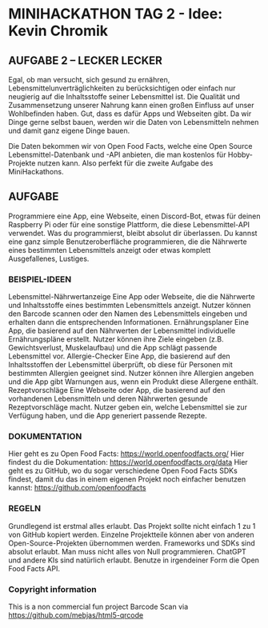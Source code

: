 # MINIHACKATHON TAG 2 - Idee: Kevin Chromik

## AUFGABE 2 – LECKER LECKER
Egal, ob man versucht, sich gesund zu ernähren, Lebensmittelunverträglichkeiten zu berücksichtigen oder einfach nur neugierig auf die Inhaltsstoffe seiner Lebensmittel ist. Die Qualität und Zusammensetzung unserer Nahrung kann einen großen Einfluss auf unser Wohlbefinden haben. Gut, dass es dafür Apps und Webseiten gibt. Da wir Dinge gerne selbst bauen, werden wir die Daten von Lebensmitteln nehmen und damit ganz eigene Dinge bauen.

Die Daten bekommen wir von Open Food Facts, welche eine Open Source Lebensmittel-Datenbank und -API anbieten, die man kostenlos für Hobby-Projekte nutzen kann. Also perfekt für die zweite Aufgabe des MiniHackathons.

## AUFGABE
Programmiere eine App, eine Webseite, einen Discord-Bot, etwas für deinen Raspberry Pi oder für eine sonstige Plattform, die diese Lebensmittel-API verwendet. Was du programmierst, bleibt absolut dir überlassen. Du kannst eine ganz simple Benutzeroberfläche programmieren, die die Nährwerte eines bestimmten Lebensmittels anzeigt oder etwas komplett Ausgefallenes, Lustiges.

### BEISPIEL-IDEEN
Lebensmittel-Nährwertanzeige
Eine App oder Webseite, die die Nährwerte und Inhaltsstoffe eines bestimmten Lebensmittels anzeigt. Nutzer können den Barcode scannen oder den Namen des Lebensmittels eingeben und erhalten dann die entsprechenden Informationen.
Ernährungsplaner
Eine App, die basierend auf den Nährwerten der Lebensmittel individuelle Ernährungspläne erstellt. Nutzer können ihre Ziele eingeben (z.B. Gewichtsverlust, Muskelaufbau) und die App schlägt passende Lebensmittel vor.
Allergie-Checker
Eine App, die basierend auf den Inhaltsstoffen der Lebensmittel überprüft, ob diese für Personen mit bestimmten Allergien geeignet sind. Nutzer können ihre Allergien angeben und die App gibt Warnungen aus, wenn ein Produkt diese Allergene enthält.
Rezeptvorschläge
Eine Webseite oder App, die basierend auf den vorhandenen Lebensmitteln und deren Nährwerten gesunde Rezeptvorschläge macht. Nutzer geben ein, welche Lebensmittel sie zur Verfügung haben, und die App generiert passende Rezepte.

### DOKUMENTATION
Hier geht es zu Open Food Facts: https://world.openfoodfacts.org/
Hier findest du die Dokumentation: https://world.openfoodfacts.org/data
Hier geht es zu GitHub, wo du sogar verschiedene Open Food Facts SDKs findest, damit du das in einem eigenen Projekt noch einfacher benutzen kannst: https://github.com/openfoodfacts

### REGELN
Grundlegend ist erstmal alles erlaubt.
Das Projekt sollte nicht einfach 1 zu 1 von GitHub kopiert werden.
Einzelne Projektteile können aber von anderen Open-Source-Projekten übernommen werden.
Frameworks und SDKs sind absolut erlaubt. Man muss nicht alles von Null programmieren.
ChatGPT und andere KIs sind natürlich erlaubt.
Benutze in irgendeiner Form die Open Food Facts API.

### Copyright information
This is a non commercial fun project
Barcode Scan via https://github.com/mebjas/html5-qrcode